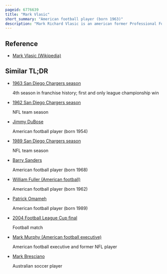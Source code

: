 ```yaml
---
pageid: 6776639
title: "Mark Vlasic"
short_summary: "American football player (born 1963)"
description: "Mark Richard Vlasic is an american former Professional Football Player who has been a Quarterback in the national Football League for six Seasons. During this Time he played for the Tampa Bay Buccaneers kansas City Chiefs and san Diego Chargers. Over the Course of his Career, he played in 15 Games, completed 75 of 142 Passes for 762 Yards, threw four Touchdowns and five Interceptions, and finished his Career with a Passer Rating of 63. 2."
---
```


## Reference

- [Mark Vlasic (Wikipedia)](https://en.wikipedia.org/?curid=6776639)

## Similar TL;DR

- [1963 San Diego Chargers season](/tldr/en/1963-san-diego-chargers-season)

  4th season in franchise history; first and only league championship win

- [1962 San Diego Chargers season](/tldr/en/1962-san-diego-chargers-season)

  NFL team season

- [Jimmy DuBose](/tldr/en/jimmy-dubose)

  American football player (born 1954)

- [1989 San Diego Chargers season](/tldr/en/1989-san-diego-chargers-season)

  NFL team season

- [Barry Sanders](/tldr/en/barry-sanders)

  American football player (born 1968)

- [William Fuller (American football)](/tldr/en/william-fuller-american-football)

  American football player (born 1962)

- [Patrick Omameh](/tldr/en/patrick-omameh)

  American football player (born 1989)

- [2004 Football League Cup final](/tldr/en/2004-football-league-cup-final)

  Football match

- [Mark Murphy (American football executive)](/tldr/en/mark-murphy-american-football-executive)

  American football executive and former NFL player

- [Mark Bresciano](/tldr/en/mark-bresciano)

  Australian soccer player
